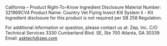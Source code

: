  
 
 
California – Product Right-To-Know Ingredient Disclosure 
Material Number: 321969CV4 
Product Name: Country Vet Flying Insect Kill System Ii - Kit 
Ingredient disclosure for this product is not required per SB 258 Regulation. 
 
For additional information or question, please contact us at: 
Zep, Inc. 
C/O Technical Services 
3330 Cumberland Blvd. SE, Ste 700 
Atlanta, GA 30339 
Email: asktech@zep.com 
 
 
 
 
